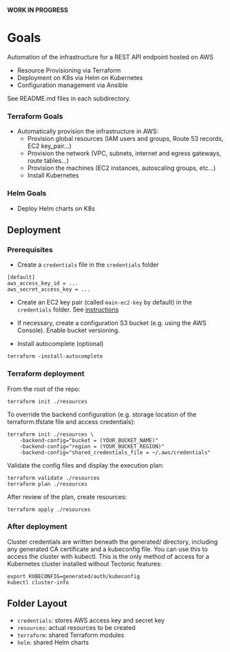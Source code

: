 __WORK IN PROGRESS__

# Goals

Automation of the infrastructure for a REST API endpoint hosted on AWS

- Resource Provisioning via Terraform
- Deployment on K8s via Helm on Kubernetes
- Configuration management via Ansible

See README.md files in each subdirectory.

### Terraform Goals

- Automatically provision the infrastructure in AWS: 
	- Provision global resources (IAM users and groups, Route 53 records, EC2 key_pair...)
	- Provision the network (VPC, subnets, internet and egress gateways, route tables...) 
	- Provision the machines (EC2 instances, autoscaling groups, etc...)
	- Install Kubernetes

### Helm Goals

- Deploy Helm charts on K8s 
	
## Deployment

### Prerequisites

- Create a ``credentials`` file in the ``credentials`` folder

```
[default]
aws_access_key_id = ...
aws_secret_access_key = ...
```

- Create an EC2 key pair (called ``main-ec2-key`` by default) in the ``credentials`` folder. 
See [instructions]( ./terraform/modules/key_pair/README.md )

- If necessary, create a configuration S3 bucket (e.g. using the AWS Console). Enable bucket versioning.  

- Install autocomplete (optional)

```shell
terraform -install-autocomplete
```

### Terraform deployment

From the root of the repo:

```shell
terraform init ./resources
```

To override the backend configuration (e.g. storage location of the terraform.tfstate file and access credentials):

```shell
terraform init ./resources \
	-backend-config="bucket = (YOUR_BUCKET_NAME)"
	-backend-config="region = (YOUR_BUCKET_REGION)"
	-backend-config="shared_credentials_file = ~/.aws/credentials"
```
	
Validate the config files and display the execution plan:

```shell
terraform validate ./resources 
terraform plan ./resources
```

After review of the plan, create resources:

```shell
terraform apply ./resources
```

### After deployment

Cluster credentials are written beneath the generated/ directory, including any generated CA certificate and a kubeconfig file. You can use this to access the cluster with kubectl. This is the only method of access for a Kubernetes cluster installed without Tectonic features:

```shell
export KUBECONFIG=generated/auth/kubeconfig
kubectl cluster-info
```

## Folder Layout

- ``credentials``: stores AWS access key and secret key
- ``resources``: actual resources to be created
- ``terraform``: shared Terraform modules
- ``helm``: shared Helm charts






 
